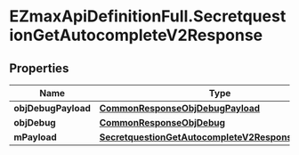 # EZmaxApiDefinitionFull.SecretquestionGetAutocompleteV2Response

## Properties

Name | Type | Description | Notes
------------ | ------------- | ------------- | -------------
**objDebugPayload** | [**CommonResponseObjDebugPayload**](CommonResponseObjDebugPayload.md) |  | 
**objDebug** | [**CommonResponseObjDebug**](CommonResponseObjDebug.md) |  | [optional] 
**mPayload** | [**SecretquestionGetAutocompleteV2ResponseMPayload**](SecretquestionGetAutocompleteV2ResponseMPayload.md) |  | 


